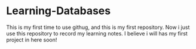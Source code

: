 # Learning-Databases

This is my first time to use githug, and this is my first repository.
Now i just use this repository to record my learning notes.
I believe i will has my first project in here soon!
